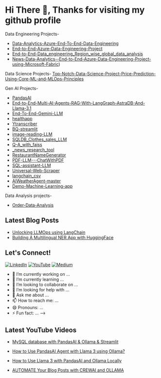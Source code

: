 # Hi There 👋, Thanks for visiting my github profile

Data Engineering Projects-
- [Data-Analytics-Azure-End-To-End-Data-Engineering](https://github.com/ankan-mazumdar/Data-Analytics-Azure-End-To-End-Data-Engineering)
- [End-to-End-Azure-Data-Engineering-Project](https://github.com/ankan-mazumdar/End-to-End-Azure-Data-Engineering-Project)
- [End-to-End-Data_engineering_Region_wise_global_data_analysis](https://github.com/ankan-mazumdar/End-to-End-Data_engineering_Region_wise_global_data_analysis)
- [News-Data-Analytics--End-to-End-Azure-Data-Engineering-Project-using-Microsoft-Fabric](https://github.com/ankan-mazumdar/News-Data-Analytics--End-to-End-Azure-Data-Engineering-Project-using-Microsoft-Fabric))

Data Science Projects-
[Top-Notch-Data-Science-Project-Price-Prediction-Using-Core-ML-and-MLOps-Principles](https://github.com/ankan-mazumdar/Top-Notch-Data-Science-Project-Price-Prediction-Using-Core-ML-and-MLOps-Principles)

Gen AI Projects-

- [PandasAI](https://github.com/ankan-mazumdar/PandasAI)
- [End-to-End-Multi-AI-Agents-RAG-With-LangGraph-AstraDB-And-Llama-3.1](https://github.com/ankan-mazumdar/End-to-End-Multi-AI-Agents-RAG-With-LangGraph-AstraDB-And-Llama-3.1)
- [End-To-End-Gemini-LLM](https://github.com/ankan-mazumdar/End-To-End-Gemini-LLM)
- [healthapp](https://github.com/ankan-mazumdar/healthapp)
- [Ytranscriber](https://github.com/ankan-mazumdar/Ytranscriber)
- [BQ-streamlit](https://github.com/ankan-mazumdar/BQ-streamlit)
- [image-reading-LLM](https://github.com/ankan-mazumdar/image-reading-LLM)
- [SQLDB_Clothes_sales_LLM](https://github.com/ankan-mazumdar/SQLDB_Clothes_sales_LLM)
- [Q-A_with_faiss](https://github.com/ankan-mazumdar/Q-A_with_faiss)
- [_news_research_tool](https://github.com/ankan-mazumdar/_news_research_tool)
- [RestaurantNameGenerator](https://github.com/ankan-mazumdar/RestaurantNameGenerator)
- [PDF-LLM---ChatWithPDF](https://github.com/ankan-mazumdar/PDF-LLM---ChatWithPDF)
- [SQL-assistant-LLM](https://github.com/ankan-mazumdar/SQL-assistant-LLM)
- [Universal-Web-Scraper](https://github.com/ankan-mazumdar/Universal-Web-Scraper)
- [langchain_csv](https://github.com/ankan-mazumdar/langchain_csv)
- [AIWeatherAgent-master](https://github.com/ankan-mazumdar/AIWeatherAgent-master)
- [Demo-Machine-Learning-app](https://github.com/ankan-mazumdar/Demo-Machine-Learning-app)


Data Analysis projects-
- [Order-Data-Analysis](https://github.com/ankan-mazumdar/Order-Data-Analysis) 






## Latest Blog Posts
- [Unlocking LLMOps using LangChain](https://medium.com/@your_medium/unlocking-llmops-using-langchain)
- [Building A Multilingual NER App with HuggingFace](https://medium.com/@your_medium/building-a-multilingual-ner-app-with-huggingface)

## Let's Connect!

[![LinkedIn](https://img.shields.io/badge/LinkedIn-blue?style=for-the-badge&logo=linkedin&logoColor=white)](https://www.linkedin.com/in/ankanmazumdar/)
[![YouTube](https://img.shields.io/badge/YouTube-red?style=for-the-badge&logo=youtube&logoColor=white)](https://www.youtube.com/channel/UCb2zY5ywTAd4MQDJIEWLHyg)
[![Medium](https://img.shields.io/badge/Medium-black?style=for-the-badge&logo=medium&logoColor=white)](https://medium.com/@ankanmazumdar2016)

- 🔭 I’m currently working on ...
- 🌱 I’m currently learning ...
- 👯 I’m looking to collaborate on ...
- 🤔 I’m looking for help with ...
- 💬 Ask me about ...
- 📫 How to reach me: ...
- 😄 Pronouns: ...
- ⚡ Fun fact: ...
-->
## Latest YouTube Videos
- [MySQL database with PandasAI & Ollama & Streamlit](([https://www.youtube.com/watch?v=your_video)](https://github.com/ankan-mazumdar/News-Data-Analytics--End-to-End-Azure-Data-Engineering-Project-using-Microsoft-Fabric))
  
- [How to Use PandasAI Agent with Llama 3 using Ollama?](https://www.youtube.com/watch?v=your_video)
- [How to Use Llama 3 with PandasAI and Ollama Locally](https://www.youtube.com/watch?v=your_video)
- [AUTOMATE Your Blog Posts with CREWAI and OLLAMA](https://www.youtube.com/watch?v=your_video)
